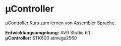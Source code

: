 µController
===========
µController Kurs zum lernen von Assembler Sprache.

**Entwicklungsumgebung:** AVR Studio 6.1  
**µController:** STK600 atmega2560 
